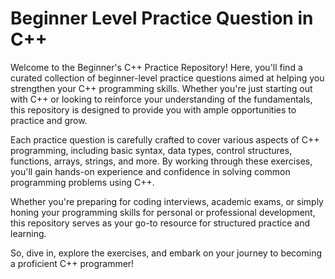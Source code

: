 # Beginner Level Practice Question in C++

Welcome to the Beginner's C++ Practice Repository! Here, you'll find a curated collection of beginner-level practice questions aimed at helping you strengthen your C++ programming skills. Whether you're just starting out with C++ or looking to reinforce your understanding of the fundamentals, this repository is designed to provide you with ample opportunities to practice and grow.

Each practice question is carefully crafted to cover various aspects of C++ programming, including basic syntax, data types, control structures, functions, arrays, strings, and more. By working through these exercises, you'll gain hands-on experience and confidence in solving common programming problems using C++.

Whether you're preparing for coding interviews, academic exams, or simply honing your programming skills for personal or professional development, this repository serves as your go-to resource for structured practice and learning.

So, dive in, explore the exercises, and embark on your journey to becoming a proficient C++ programmer!
